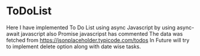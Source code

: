 # ToDoList
Here I have implemented To Do List using async Javascript by using async-await javascript also Promise javascripst has commented
The data was fetched from https://jsonplaceholder.typicode.com/todos
In Future will try to implement delete option along with date wise tasks.

